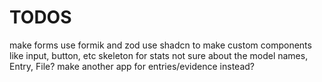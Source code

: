 # TODOS

make forms use formik and zod
use shadcn to make custom components like input, button, etc
skeleton for stats
not sure about the model names, Entry, File? make another app for entries/evidence instead?

